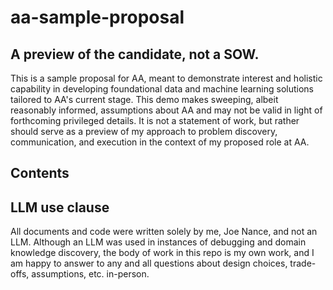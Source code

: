 # aa-sample-proposal
## A preview of the candidate, not a SOW.
This is a sample proposal for AA, meant to demonstrate interest and holistic capability in developing foundational data and machine learning solutions tailored to AA's current stage. This demo makes sweeping, albeit reasonably informed, assumptions about AA and may not be valid in light of forthcoming privileged details. It is not a statement of work, but rather should serve as a preview of my approach to problem discovery, communication, and execution in the context of my proposed role at AA.

## Contents


## LLM use clause
All documents and code were written solely by me, Joe Nance, and not an LLM. Although an LLM was used in instances of debugging and domain knowledge discovery, the body of work in this repo is my own work, and I am happy to answer to any and all questions about design choices, trade-offs, assumptions, etc. in-person.
